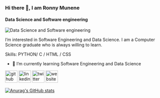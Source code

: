### Hi there 👋, I am Ronny Munene
#### Data Science and Software engineering
![Data Science and Software engineering](https://drive.google.com/file/d/1w5q30CcEuZ_KLPifZk2R0ygQGHuUgCxb/view?usp=sharing)

I’m interested in Software Engineering and Data Science. I am a Computer Science graduate who is always willing to learn.

Skills: PYTHON/ C / HTML / CSS

- 🌱 I’m currently learning Software Engineering and Data Science 


[<img src='https://cdn.jsdelivr.net/npm/simple-icons@3.0.1/icons/github.svg' alt='github' height='40'>](https://github.com/The-alpha-male)  [<img src='https://cdn.jsdelivr.net/npm/simple-icons@3.0.1/icons/linkedin.svg' alt='linkedin' height='40'>](https://www.linkedin.com/in/ronny-munene/)  [<img src='https://cdn.jsdelivr.net/npm/simple-icons@3.0.1/icons/twitter.svg' alt='twitter' height='40'>](https://twitter.com/RonnyMunene4)  [<img src='https://cdn.jsdelivr.net/npm/simple-icons@3.0.1/icons/icloud.svg' alt='website' height='40'>](https://flowcv.me/ronnymunene)  





[![Anurag's GitHub stats](https://github-readme-stats.vercel.app/api?username=The-alpha-male)](https://github.com/The-alpha-male/github-readme-stats)<!---
The-alpha-male/The-alpha-male is a ✨ special ✨ repository because its `README.md` (this file) appears on your GitHub profile.
You can click the Preview link to take a look at your changes.
--->
